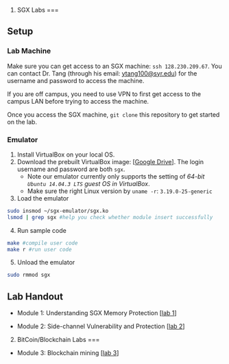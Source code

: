 1. SGX Labs
===

Setup 
---

### Lab Machine

Make sure you can get access to an SGX machine: `ssh 128.230.209.67`.  You can contact Dr. Tang (through his email: ytang100@syr.edu) for the username and password to access the machine.

If you are off campus, you need to use VPN to first get access to the campus LAN before trying to access the machine.

Once you access the SGX machine, `git clone` this repository to get started on the lab.

### Emulator

1. Install VirtualBox on your local OS.
2. Download the prebuilt VirtualBox image: [[Google Drive](https://goo.gl/3wLLic)]. The login username and password are both `sgx`.
    - Note our emulator currently only supports the setting of *64-bit `Ubuntu 14.04.3 LTS` guest OS in VirtualBox*.
    - Make sure the right Linux version by `uname -r`: `3.19.0-25-generic`
3. Load the emulator
```bash
sudo insmod ~/sgx-emulator/sgx.ko
lsmod | grep sgx #help you check whether module insert successfully
```
4. Run sample code
```bash
make #compile user code
make r #run user code
```
5. Unload the emulator
```bash
sudo rmmod sgx
```

Lab Handout
---

* Module 1: Understanding SGX Memory Protection [[lab 1](https://github.com/syracuse-fullstacksecurity/CIS700-sgxlab/tree/master/lab1/README.md)]

* Module 2: Side-channel Vulnerability and Protection [[lab 2](https://github.com/syracuse-fullstacksecurity/CIS700-sgxlab/tree/master/lab2/README.md)]

2. BitCoin/Blockchain Labs
===

* Module 3: Blockchain mining [[lab 3](https://github.com/syracuse-fullstacksecurity/CIS700-sgxlab/tree/master/lab3/README.md)]
